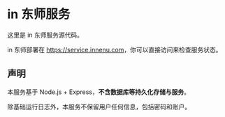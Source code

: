 # in 东师服务

这里是 in 东师服务源代码。

in 东师部署在 <https://service.innenu.com>，你可以直接访问来检查服务状态。

## 声明

本服务基于 Node.js + Express，**不含数据库等持久化存储与服务**。

除基础运行日志外，本服务不保留用户任何信息，包括密码和账户。

